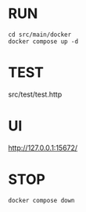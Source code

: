 # RUN
```shell
cd src/main/docker
docker compose up -d
```

# TEST
src/test/test.http

# UI
http://127.0.0.1:15672/

# STOP
```shell
docker compose down
```
